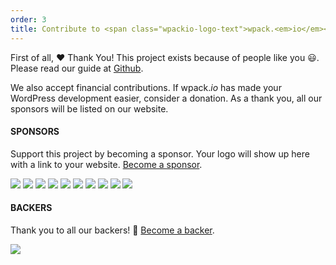 ```yaml
---
order: 3
title: Contribute to <span class="wpackio-logo-text">wpack.<em>io</em></span>?
---
```


First of all, ❤️ Thank You! This project exists because of people like you 😃.
Please read our guide at [Github](https://github.com/swashata/wp-webpack-script/blob/master/CONTRIBUTING.md).

We also accept financial contributions. If <span class="wpackio-logo-text">wpack.<em>io</em></span> has made your WordPress
development easier, consider a donation. As a thank you, all our sponsors will
be listed on our website.

#### SPONSORS

Support this project by becoming a sponsor. Your logo will show up here with a link to your website. [Become a sponsor](https://opencollective.com/wpackio#sponsor).

<a href="https://opencollective.com/wpackio/sponsor/0/website" target="_blank"><img src="https://opencollective.com/wpackio/sponsor/0/avatar.svg"></a>
<a href="https://opencollective.com/wpackio/sponsor/1/website" target="_blank"><img src="https://opencollective.com/wpackio/sponsor/1/avatar.svg"></a>
<a href="https://opencollective.com/wpackio/sponsor/2/website" target="_blank"><img src="https://opencollective.com/wpackio/sponsor/2/avatar.svg"></a>
<a href="https://opencollective.com/wpackio/sponsor/3/website" target="_blank"><img src="https://opencollective.com/wpackio/sponsor/3/avatar.svg"></a>
<a href="https://opencollective.com/wpackio/sponsor/4/website" target="_blank"><img src="https://opencollective.com/wpackio/sponsor/4/avatar.svg"></a>
<a href="https://opencollective.com/wpackio/sponsor/5/website" target="_blank"><img src="https://opencollective.com/wpackio/sponsor/5/avatar.svg"></a>
<a href="https://opencollective.com/wpackio/sponsor/6/website" target="_blank"><img src="https://opencollective.com/wpackio/sponsor/6/avatar.svg"></a>
<a href="https://opencollective.com/wpackio/sponsor/7/website" target="_blank"><img src="https://opencollective.com/wpackio/sponsor/7/avatar.svg"></a>
<a href="https://opencollective.com/wpackio/sponsor/8/website" target="_blank"><img src="https://opencollective.com/wpackio/sponsor/8/avatar.svg"></a>
<a href="https://opencollective.com/wpackio/sponsor/9/website" target="_blank"><img src="https://opencollective.com/wpackio/sponsor/9/avatar.svg"></a>

#### BACKERS

Thank you to all our backers! 🙏 [Become a backer](https://opencollective.com/wpackio#backer).

<a href="https://opencollective.com/wpackio#backers" target="_blank"><img src="https://opencollective.com/wpackio/tiers/backers.svg?avatarHeight=36&width=890"></a>
